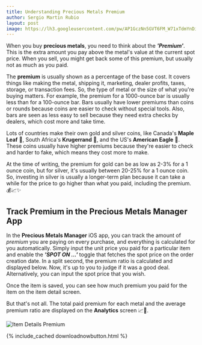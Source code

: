 ```yaml
---
title: Understanding Precious Metals Premium
author: Sergio Martin Rubio
layout: post
image: https://lh3.googleusercontent.com/pw/AP1GczNn5GVT6FM_W71xTdmYnDijVtQP19NwgHZZlM51MhTogOAdKpP_Uhjx1nIMnpbcMIKSbxJnpfCcQJqlLJwvWsuFtnI5bDqwwenxxLTkUnUz-SIxOcrrqt_Uhqc5Mf9Gg_zluJvPCSKe7JABp92KhFIs=w1200-h628-s-no-gm?authuser=0
---
```


When you buy **precious metals**, you need to think about the ***'Premium'***. This is the extra amount you pay above the metal's value at the current spot price. When you sell, you might get back some of this premium, but usually not as much as you paid. 

The **premium** is usually shown as a percentage of the base cost. It covers things like making the metal, shipping it, marketing, dealer profits, taxes, storage, or transaction fees. So, the type of metal or the size of what you're buying matters. For example, the premium for a 1000-ounce bar is usually less than for a 100-ounce bar. Bars usually have lower premiums than coins or rounds because coins are easier to check without special tools. Also, bars are seen as less easy to sell because they need extra checks by dealers, which cost more and take time. 

Lots of countries make their own gold and silver coins, like Canada's **Maple Leaf** 🍁, South Africa's **Krugerrand** 🦏, and the US's **American Eagle** 🦅. These coins usually have higher premiums because they're easier to check and harder to fake, which means they cost more to make. 

At the time of writing, the premium for gold can be as low as 2-3% for a 1 ounce coin, but for silver, it's usually between 20-25% for a 1 ounce coin. So, investing in silver is usually a longer-term plan because it can take a while for the price to go higher than what you paid, including the premium. 💰📈✨

## Track Premium in the Precious Metals Manager App

In the **Precious Metals Manager** iOS app, you can track the amount of *premium* you are paying on every purchase, and everything is calculated for you automatically. Simply input the unit price you paid for a particular item and enable the ***'SPOT ON ...'*** toggle that fetches the spot price on the order creation date. In a split second, the premium ratio is calculated and displayed below. Now, it's up to you to judge if it was a good deal. Alternatively, you can input the spot price that you wish.

Once the item is saved, you can see how much premium you paid for the item on the item detail screen.

But that's not all. The total paid premium for each metal and the average premium ratio are displayed on the **Analytics** screen 📈🚀.

<img class="img-fluid" src="https://lh3.googleusercontent.com/pw/AP1GczPL0V5o8uHXD6mxLEloGRYKpfHESjce4eeukqEyEV2WHeF6aQ2JKLOiwKZ3fjREEK0lFvPY5AuWfHrkmE1Uj1bAyPNClalSPlky7OMNmblJ60_aHRpQiyFsfPG6qy9x4fYwFmZx1lI6I-d41e9aQKO-=w1920-h1080-s-no-gm?authuser=0" alt="Item Details Premium" />

{% include_cached downloadnowbutton.html %}